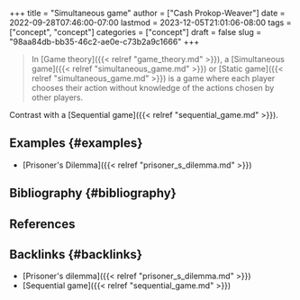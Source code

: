 +++
title = "Simultaneous game"
author = ["Cash Prokop-Weaver"]
date = 2022-09-28T07:46:00-07:00
lastmod = 2023-12-05T21:01:06-08:00
tags = ["concept", "concept"]
categories = ["concept"]
draft = false
slug = "98aa84db-bb35-46c2-ae0e-c73b2a9c1666"
+++

> In [Game theory]({{< relref "game_theory.md" >}}), a [Simultaneous game]({{< relref "simultaneous_game.md" >}}) or [Static game]({{< relref "simultaneous_game.md" >}}) is a game where each player chooses their action without knowledge of the actions chosen by other players.

Contrast with a [Sequential game]({{< relref "sequential_game.md" >}}).


## Examples {#examples}

-   [Prisoner's Dilemma]({{< relref "prisoner_s_dilemma.md" >}})


## Bibliography {#bibliography}

## References

<style>.csl-entry{text-indent: -1.5em; margin-left: 1.5em;}</style><div class="csl-bib-body">
</div>


## Backlinks {#backlinks}

-   [Prisoner's dilemma]({{< relref "prisoner_s_dilemma.md" >}})
-   [Sequential game]({{< relref "sequential_game.md" >}})
